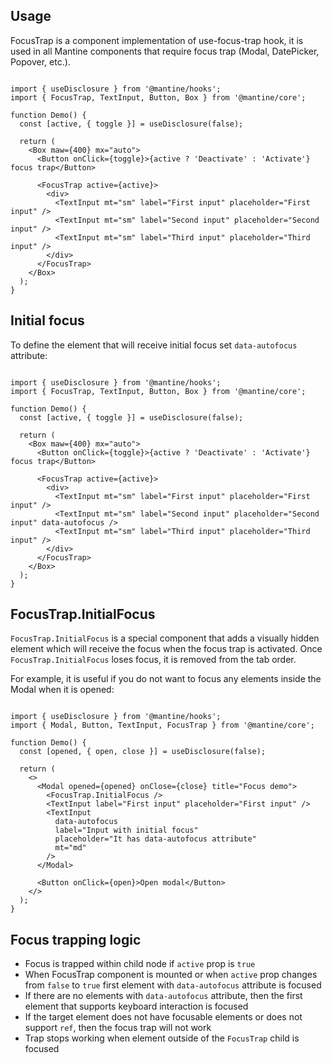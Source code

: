 ## Usage

FocusTrap is a component implementation of use-focus-trap hook, it is used in all Mantine components that require focus trap (Modal, DatePicker, Popover, etc.).

```

import { useDisclosure } from '@mantine/hooks';
import { FocusTrap, TextInput, Button, Box } from '@mantine/core';

function Demo() {
  const [active, { toggle }] = useDisclosure(false);

  return (
    <Box maw={400} mx="auto">
      <Button onClick={toggle}>{active ? 'Deactivate' : 'Activate'} focus trap</Button>

      <FocusTrap active={active}>
        <div>
          <TextInput mt="sm" label="First input" placeholder="First input" />
          <TextInput mt="sm" label="Second input" placeholder="Second input" />
          <TextInput mt="sm" label="Third input" placeholder="Third input" />
        </div>
      </FocusTrap>
    </Box>
  );
}
```

## Initial focus

To define the element that will receive initial focus set `data-autofocus` attribute:

```

import { useDisclosure } from '@mantine/hooks';
import { FocusTrap, TextInput, Button, Box } from '@mantine/core';

function Demo() {
  const [active, { toggle }] = useDisclosure(false);

  return (
    <Box maw={400} mx="auto">
      <Button onClick={toggle}>{active ? 'Deactivate' : 'Activate'} focus trap</Button>

      <FocusTrap active={active}>
        <div>
          <TextInput mt="sm" label="First input" placeholder="First input" />
          <TextInput mt="sm" label="Second input" placeholder="Second input" data-autofocus />
          <TextInput mt="sm" label="Third input" placeholder="Third input" />
        </div>
      </FocusTrap>
    </Box>
  );
}
```

## FocusTrap.InitialFocus

`FocusTrap.InitialFocus` is a special component that adds a visually hidden element which will receive the focus when the focus trap is activated. Once `FocusTrap.InitialFocus` loses focus, it is removed from the tab order.

For example, it is useful if you do not want to focus any elements inside the Modal when it is opened:

```

import { useDisclosure } from '@mantine/hooks';
import { Modal, Button, TextInput, FocusTrap } from '@mantine/core';

function Demo() {
  const [opened, { open, close }] = useDisclosure(false);

  return (
    <>
      <Modal opened={opened} onClose={close} title="Focus demo">
        <FocusTrap.InitialFocus />
        <TextInput label="First input" placeholder="First input" />
        <TextInput
          data-autofocus
          label="Input with initial focus"
          placeholder="It has data-autofocus attribute"
          mt="md"
        />
      </Modal>

      <Button onClick={open}>Open modal</Button>
    </>
  );
}
```

## Focus trapping logic

-   Focus is trapped within child node if `active` prop is `true`
-   When FocusTrap component is mounted or when `active` prop changes from `false` to `true` first element with `data-autofocus` attribute is focused
-   If there are no elements with `data-autofocus` attribute, then the first element that supports keyboard interaction is focused
-   If the target element does not have focusable elements or does not support `ref`, then the focus trap will not work
-   Trap stops working when element outside of the `FocusTrap` child is focused